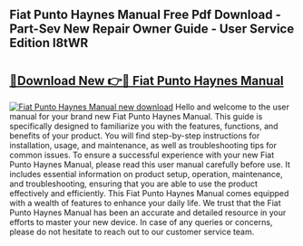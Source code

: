 ## Fiat Punto Haynes Manual Free Pdf Download - Part-Sev New Repair Owner Guide - User Service Edition l8tWR

# <h2><a href="http://bc80786.oget.top/?id=Fiat+Punto+Haynes+Manual">🔗Download New 👉🔴 Fiat Punto Haynes Manual</a></h2>

[![Fiat Punto Haynes Manual new download](https://i.imgur.com/5g1atiW.png)](http://bc80786.oget.top/?id=Fiat+Punto+Haynes+Manual)
Hello and welcome to the user manual for your brand new Fiat Punto Haynes Manual. This guide is specifically designed to familiarize you with the features, functions, and benefits of your product. You will find step-by-step instructions for installation, usage, and maintenance, as well as troubleshooting tips for common issues. To ensure a successful experience with your new Fiat Punto Haynes Manual, please read this user manual carefully before use. It includes essential information on product setup, operation, maintenance, and troubleshooting, ensuring that you are able to use the product effectively and efficiently. This Fiat Punto Haynes Manual comes equipped with a wealth of features to enhance your daily life. We trust that the Fiat Punto Haynes Manual has been an accurate and detailed resource in your efforts to master your new device. In case of any queries or concerns, please do not hesitate to reach out to our customer service team.
